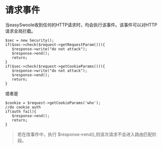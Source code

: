 # 请求事件
当easySwoole收到任何的HTTP请求时，均会执行该事件。该事件可以对HTTP请求全局拦截。
```
$sec = new Security();
if($sec->check($request->getRequestParam())){
   $response->write("do not attack");
   $response->end();
   return;
}
if($sec->check($request->getCookieParams())){
   $response->write("do not attack");
   $response->end();
   return;
}
```
或者是
```
$cookie = $request->getCookieParams('who');
//do cookie auth
if(auth fail){
   $response->end();
   return;
}
```
> 若在改事件中，执行 $response->end(),则该次请求不会进入路由匹配阶段。

<script>
    var _hmt = _hmt || [];
    (function() {
        var hm = document.createElement("script");
        hm.src = "https://hm.baidu.com/hm.js?4c8d895ff3b25bddb6fa4185c8651cc3";
        var s = document.getElementsByTagName("script")[0];
        s.parentNode.insertBefore(hm, s);
    })();
</script>